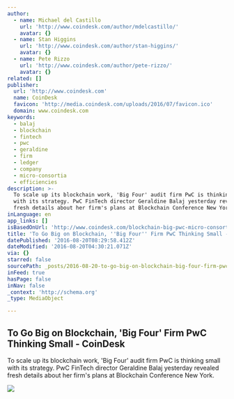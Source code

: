 ```yaml
---
author:
  - name: Michael del Castillo
    url: 'http://www.coindesk.com/author/mdelcastillo/'
    avatar: {}
  - name: Stan Higgins
    url: 'http://www.coindesk.com/author/stan-higgins/'
    avatar: {}
  - name: Pete Rizzo
    url: 'http://www.coindesk.com/author/pete-rizzo/'
    avatar: {}
related: []
publisher:
  url: 'http://www.coindesk.com'
  name: CoinDesk
  favicon: 'http://media.coindesk.com/uploads/2016/07/favicon.ico'
  domain: www.coindesk.com
keywords:
  - balaj
  - blockchain
  - fintech
  - pwc
  - geraldine
  - firm
  - ledger
  - company
  - micro-consortia
  - efficiencies
description: >-
  To scale up its blockchain work, 'Big Four' audit firm PwC is thinking small
  with its strategy. PwC FinTech director Geraldine Balaj yesterday revealed
  fresh details about her firm's plans at Blockchain Conference New York.
inLanguage: en
app_links: []
isBasedOnUrl: 'http://www.coindesk.com/blockchain-big-pwc-micro-consortia/'
title: 'To Go Big on Blockchain, ''Big Four'' Firm PwC Thinking Small - CoinDesk'
datePublished: '2016-08-20T08:29:58.412Z'
dateModified: '2016-08-20T04:30:21.071Z'
via: {}
starred: false
sourcePath: _posts/2016-08-20-to-go-big-on-blockchain-big-four-firm-pwc-thinking-small.md
inFeed: true
hasPage: false
inNav: false
_context: 'http://schema.org'
_type: MediaObject

---
```

<article style=""><h1>To Go Big on Blockchain, 'Big Four' Firm PwC Thinking Small - CoinDesk</h1><p>To scale up its blockchain work, 'Big Four' audit firm PwC is thinking small with its strategy. PwC FinTech director Geraldine Balaj yesterday revealed fresh details about her firm's plans at Blockchain Conference New York.</p><img src="https://media.coindesk.com/uploads/2016/08/Screen-Shot-2016-08-18-at-8.11.18-AM-e1471522655667.png" /></article>